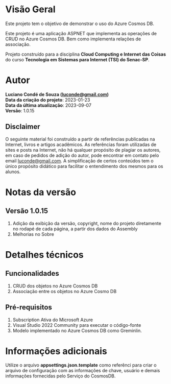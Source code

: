 # Visão Geral
Este projeto tem o objetivo de demonstrar o uso do Azure Cosmos DB.

Este projeto é uma aplicação ASPNET que implementa as operações de CRUD no Azure Cosmos DB. Bem como implementa relações de associação.

Projeto construído para a disciplina **Cloud Computing e Internet das Coisas** do curso **Tecnologia em Sistemas para Internet (TSI) do Senac-SP**.

# Autor
**Luciano Condé de Souza (luconde@gmail.com)**  
**Data da criação do projeto**: 2023-01-23  
**Data da última atualização**: 2023-09-07  
**Versão**: 1.0.15

## Disclaimer
O seguinte material foi construído a partir de referências publicadas na Internet, livros e artigos acadêmicos. As referências foram utilizadas de sites e posts na Internet, não há qualquer propósito de plagiar os autores, em caso de pedidos de adição do autor, pode encontrar em contato pelo email luconde@gmail.com. A simplificação de certos conteúdos tem o único propósito didático para facilitar o entendimento dos mesmos para os alunos.

# Notas da versão 
## Versão 1.0.15
1. Adição da exibição da versão, copyright, nome do projeto diretamente no rodapé de cada página, a partir dos dados do Assembly
2. Melhorias no Sobre

# Detalhes técnicos

## Funcionalidades
1. CRUD dos objetos no Azure Cosmos DB
2. Associação entre os objetos no Azure Cosmo DB

## Pré-requisitos
1. Subscription Ativa do Microsoft Azure
2. Visual Studio 2022 Community para executar o código-fonte
3. Modelo implementado no Azure Cosmos DB como Greminlin. 

# Informações adicionais
Utilize o arquivo **appsettings.json.template** como referênci para criar o arquivo de configuração com as informações de chave, usuário e demais informações fornecidas pelo Serviço do CosmosDB.